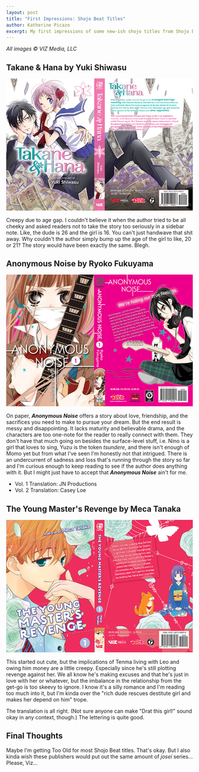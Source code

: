 ```yaml
---
layout: post
title: "First Impressions: Shojo Beat Titles"
author: Katherine Picazo
excerpt: My first impressions of some new-ish shojo titles from Shojo Beat.
---
```


*All images © VIZ Media, LLC*

## Takane & Hana by Yuki Shiwasu

![Takane and Hana Volume 1](/assets/img/takane-hana-vol-1.jpg)

Creepy due to age gap. I couldn't believe it when the author tried to be all cheeky and asked readers not to take the story too seriously in a sidebar note. Like, the dude is 26 and the girl is 16. You can't just handwave that shit away. Why couldn't the author simply bump up the age of the girl to like, 20 or 21? The story would have been exactly the same. Blegh.

## Anonymous Noise by Ryoko Fukuyama
![Anonymous Noise Volume 1](/assets/img/anonymous-noise-vol-1.jpg)

On paper, ***Anonymous Noise*** offers a story about love, friendship, and the sacrifices you need to make to pursue your dream. But the end result is messy and disappointing. It lacks maturity and believable drama, and the characters are too one-note for the reader to really connect with them. They don't have that much going on besides the surface-level stuff, i.e. Nino is a girl that loves to sing, Yuzu is the token *tsundere*, and there isn't enough of Momo yet but from what I've seen I'm honestly not that intrigued. There is an undercurrent of sadness and loss that's running through the story so far and I'm curious enough to keep reading to see if the author does anything with it. But I might just have to accept that ***Anonymous Noise*** ain't for me.

- Vol. 1 Translation: JN Productions
- Vol. 2 Translation: Casey Loe

## The Young Master's Revenge by Meca Tanaka
![The Young Master's Revenge Volume 1](/assets/img/young-masters-revenge-vol-1.jpg)

This started out cute, but the implications of Tenma living with Leo and owing him money are a little creepy. Especially since he's still plotting revenge against her. We all know he's making excuses and that he's just in love with her or whatever, but the imbalance in the relationship from the get-go is too skeevy to ignore. I know it's a silly romance and I'm reading too much into it, but I'm kinda over the "rich dude rescues destitute girl and makes her depend on him" trope.

The translation is all right. (Not sure anyone can make "Drat this girl!" sound okay in any context, though.) The lettering is quite good.

## Final Thoughts

Maybe I'm getting Too Old for most Shojo Beat titles. That's okay. But I also kinda wish these publishers would put out the same amount of *josei* series... Please, Viz...
